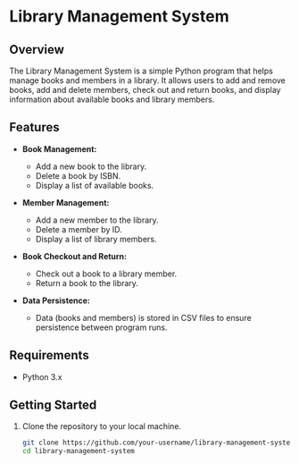 # Library Management System

## Overview
The Library Management System is a simple Python program that helps manage books and members in a library. It allows users to add and remove books, add and delete members, check out and return books, and display information about available books and library members.

## Features
- **Book Management:**
  - Add a new book to the library.
  - Delete a book by ISBN.
  - Display a list of available books.

- **Member Management:**
  - Add a new member to the library.
  - Delete a member by ID.
  - Display a list of library members.

- **Book Checkout and Return:**
  - Check out a book to a library member.
  - Return a book to the library.

- **Data Persistence:**
  - Data (books and members) is stored in CSV files to ensure persistence between program runs.

## Requirements
- Python 3.x

## Getting Started
1. Clone the repository to your local machine.
   ```bash
   git clone https://github.com/your-username/library-management-system.git
   cd library-management-system
